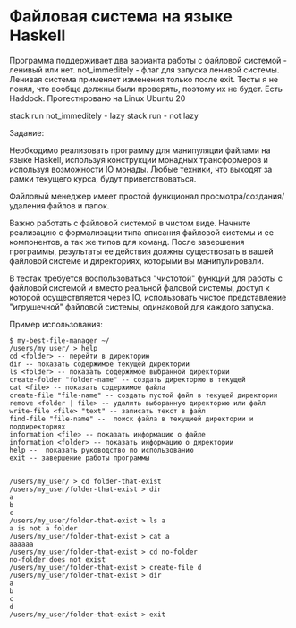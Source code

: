 # Файловая система на языке Haskell

Программа поддерживает два варианта работы с файловой системой - ленивый или нет. not_immeditely - флаг для запуска ленивой системы. Ленивая система применяет изменения только после exit. Тесты я не понял, что вообще должны были проверять, поэтому их не будет. Есть Haddock. Протестировано на Linux Ubuntu 20

stack run not_immeditely <path> - lazy
stack run <path> - not lazy

Задание:

Необходимо реализовать программу для манипуляции файлами на языке Haskell, используя конструкции монадных трансформеров и используя возможности IO монады. Любые техники, что выходят за рамки текущего курса, будут приветствоваться.

Файловый менеджер имеет простой функционал просмотра/создания/удаления файлов и папок.

Важно работать с файловой системой в чистом виде. Начните реализацию с формализации типа описания файловой системы и ее компонентов, а так же типов для команд. После завершения программы, результаты ее действия должны существовать в вашей файловой системе и директориях, которыми вы манипулировали.

В тестах требуется воспользоваться "чистотой" функций для работы с файловой системой и вместо реальной фаловой системы, доступ к которой осуществляется через IO, использовать чистое представление "игрушечной" файловой системы, одинаковой для каждого запуска.

Пример использования:


```
$ my-best-file-manager ~/
/users/my_user/ > help
cd <folder> -- перейти в директорию
dir -- показать содержимое текущей директории
ls <folder> -- показать содержимое выбранной директории
create-folder "folder-name" -- создать директорию в текущей
cat <file> -- показать содержимое файла
create-file "file-name" -- создать пустой файл в текущей директории
remove <folder | file> -- удалить выборанную директорию или файл
write-file <file> "text" -- записать текст в файл
find-file "file-name" --  поиск файла в текущией директории и поддиректориях
information <file> -- показать информацию о файле
information <folder> -- показать информацию о директории
help --  показать руководство по использованию
exit -- завершение работы программы


/users/my_user/ > cd folder-that-exist
/users/my_user/folder-that-exist > dir
a
b
c
/users/my_user/folder-that-exist > ls a
a is not a folder
/users/my_user/folder-that-exist > cat a
aaaaaa
/users/my_user/folder-that-exist > cd no-folder
no-folder does not exist
/users/my_user/folder-that-exist > create-file d
/users/my_user/folder-that-exist > dir
a
b
c
d
/users/my_user/folder-that-exist > exit
```

